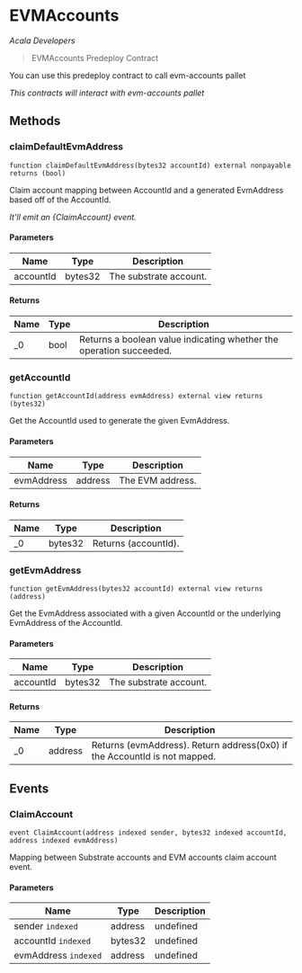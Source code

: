 # EVMAccounts

*Acala Developers*

> EVMAccounts Predeploy Contract

You can use this predeploy contract to call evm-accounts pallet

*This contracts will interact with evm-accounts pallet*

## Methods

### claimDefaultEvmAddress

```solidity
function claimDefaultEvmAddress(bytes32 accountId) external nonpayable returns (bool)
```

Claim account mapping between AccountId and a generated EvmAddress based off of the AccountId.

*It&#39;ll emit an {ClaimAccount} event.*

#### Parameters

| Name | Type | Description |
|---|---|---|
| accountId | bytes32 | The substrate account. |

#### Returns

| Name | Type | Description |
|---|---|---|
| _0 | bool | Returns a boolean value indicating whether the operation succeeded. |

### getAccountId

```solidity
function getAccountId(address evmAddress) external view returns (bytes32)
```

Get the AccountId used to generate the given EvmAddress.



#### Parameters

| Name | Type | Description |
|---|---|---|
| evmAddress | address | The EVM address. |

#### Returns

| Name | Type | Description |
|---|---|---|
| _0 | bytes32 | Returns (accountId). |

### getEvmAddress

```solidity
function getEvmAddress(bytes32 accountId) external view returns (address)
```

Get the EvmAddress associated with a given AccountId or the underlying EvmAddress of the AccountId.



#### Parameters

| Name | Type | Description |
|---|---|---|
| accountId | bytes32 | The substrate account. |

#### Returns

| Name | Type | Description |
|---|---|---|
| _0 | address | Returns (evmAddress). Return address(0x0) if the AccountId is not mapped. |



## Events

### ClaimAccount

```solidity
event ClaimAccount(address indexed sender, bytes32 indexed accountId, address indexed evmAddress)
```

Mapping between Substrate accounts and EVM accounts claim account event.



#### Parameters

| Name | Type | Description |
|---|---|---|
| sender `indexed` | address | undefined |
| accountId `indexed` | bytes32 | undefined |
| evmAddress `indexed` | address | undefined |



